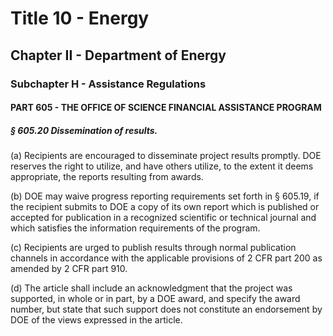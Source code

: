
# Title 10 - Energy
## Chapter II - Department of Energy
### Subchapter H - Assistance Regulations
#### PART 605 - THE OFFICE OF SCIENCE FINANCIAL ASSISTANCE PROGRAM
##### § 605.20 Dissemination of results.

(a) Recipients are encouraged to disseminate project results promptly. DOE reserves the right to utilize, and have others utilize, to the extent it deems appropriate, the reports resulting from awards.

(b) DOE may waive progress reporting requirements set forth in § 605.19, if the recipient submits to DOE a copy of its own report which is published or accepted for publication in a recognized scientific or technical journal and which satisfies the information requirements of the program.

(c) Recipients are urged to publish results through normal publication channels in accordance with the applicable provisions of 2 CFR part 200 as amended by 2 CFR part 910.

(d) The article shall include an acknowledgment that the project was supported, in whole or in part, by a DOE award, and specify the award number, but state that such support does not constitute an endorsement by DOE of the views expressed in the article.
